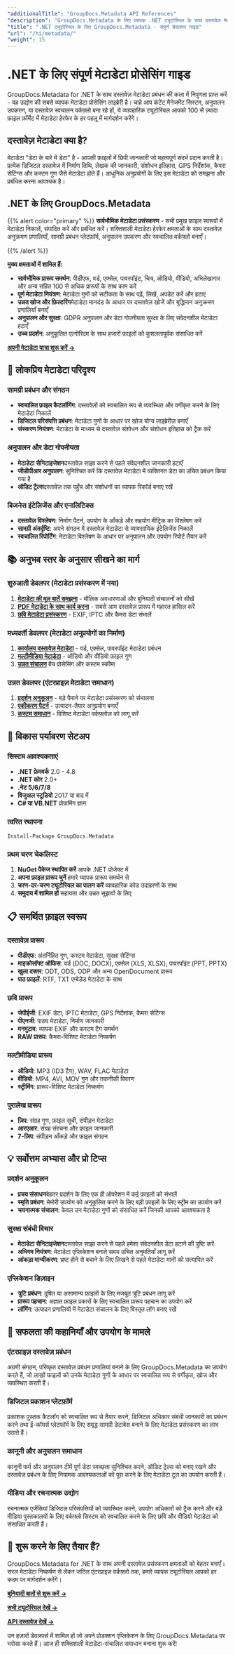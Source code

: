 ```yaml
---
"additionalTitle": "GroupDocs.Metadata API References"
"description": "GroupDocs.Metadata के लिए व्यापक .NET ट्यूटोरियल के साथ दस्तावेज़ मेटाडेटा प्रोसेसिंग में महारत हासिल करें। चरण-दर-चरण उदाहरणों के साथ 100+ फ़ाइल स्वरूपों में मेटाडेटा निकालें, संपादित करें और प्रबंधित करें।"
"title": ".NET ट्यूटोरियल के लिए GroupDocs.Metadata - संपूर्ण डेवलपर गाइड"
"url": "/hi/metadata/"
"weight": 15
---
```


# .NET के लिए संपूर्ण मेटाडेटा प्रोसेसिंग गाइड

GroupDocs.Metadata for .NET के साथ दस्तावेज़ मेटाडेटा प्रबंधन की कला में निपुणता प्राप्त करें - यह उद्योग की सबसे व्यापक मेटाडेटा प्रोसेसिंग लाइब्रेरी है। चाहे आप कंटेंट मैनेजमेंट सिस्टम, अनुपालन उपकरण, या दस्तावेज़ स्वचालन वर्कफ़्लो बना रहे हों, ये व्यावहारिक ट्यूटोरियल आपको 100 से ज़्यादा फ़ाइल फ़ॉर्मेट में मेटाडेटा हेरफेर के हर पहलू में मार्गदर्शन करेंगे।

## दस्तावेज़ मेटाडेटा क्या है?

मेटाडेटा "डेटा के बारे में डेटा" है - आपकी फ़ाइलों में छिपी जानकारी जो महत्वपूर्ण संदर्भ प्रदान करती है। प्रत्येक डिजिटल दस्तावेज़ में निर्माण तिथि, लेखक की जानकारी, संशोधन इतिहास, GPS निर्देशांक, कैमरा सेटिंग्स और कस्टम गुण जैसे मेटाडेटा होते हैं। आधुनिक अनुप्रयोगों के लिए इस मेटाडेटा को समझना और प्रबंधित करना आवश्यक है।

## .NET के लिए GroupDocs.Metadata

{{% alert color="primary" %}}
**सार्वभौमिक मेटाडेटा प्रसंस्करण** - सभी प्रमुख फ़ाइल स्वरूपों में मेटाडेटा निकालें, संपादित करें और प्रबंधित करें। शक्तिशाली मेटाडेटा हेरफेर क्षमताओं के साथ दस्तावेज़ अनुक्रमण प्रणालियाँ, सामग्री प्रबंधन प्लेटफ़ॉर्म, अनुपालन उपकरण और स्वचालित वर्कफ़्लो बनाएँ।

{{% /alert %}}

**मुख्य क्षमताओं में शामिल हैं:**
- **सार्वभौमिक प्रारूप समर्थन**: पीडीएफ, वर्ड, एक्सेल, पावरपॉइंट, चित्र, ऑडियो, वीडियो, अभिलेखागार और अन्य सहित 100 से अधिक प्रारूपों के साथ काम करें
- **पूर्ण मेटाडेटा नियंत्रण**: मेटाडेटा गुणों को सटीकता के साथ पढ़ें, लिखें, अपडेट करें और हटाएं
- **उन्नत खोज और फ़िल्टरिंग**मेटाडेटा मानदंड के आधार पर दस्तावेज़ खोजें और बुद्धिमान अनुक्रमण प्रणालियाँ बनाएँ
- **अनुपालन और सुरक्षा**: GDPR अनुपालन और डेटा गोपनीयता सुरक्षा के लिए संवेदनशील मेटाडेटा हटाएँ
- **उच्च प्रदर्शन**: अनुकूलित एल्गोरिदम के साथ हजारों फ़ाइलों को कुशलतापूर्वक संसाधित करें

**[अपनी मेटाडेटा यात्रा शुरू करें →](./net/)**


## 🎯 लोकप्रिय मेटाडेटा परिदृश्य

### **सामग्री प्रबंधन और संगठन**
- **स्वचालित फ़ाइल कैटलॉगिंग**: दस्तावेज़ों को स्वचालित रूप से व्यवस्थित और वर्गीकृत करने के लिए मेटाडेटा निकालें
- **डिजिटल परिसंपत्ति प्रबंधन**: मेटाडेटा गुणों के आधार पर खोज योग्य लाइब्रेरीज़ बनाएँ
- **संस्करण नियंत्रण**: मेटाडेटा के माध्यम से दस्तावेज़ संशोधन और संशोधन इतिहास को ट्रैक करें

### **अनुपालन और डेटा गोपनीयता**
- **मेटाडेटा सैनिटाइजेशन**दस्तावेज़ साझा करने से पहले संवेदनशील जानकारी हटाएँ
- **जीडीपीआर अनुपालन**: सुनिश्चित करें कि दस्तावेज़ मेटाडेटा में व्यक्तिगत डेटा का उचित प्रबंधन किया गया है
- **ऑडिट ट्रैल्स**दस्तावेज़ तक पहुँच और संशोधनों का व्यापक रिकॉर्ड बनाए रखें

### **बिजनेस इंटेलिजेंस और एनालिटिक्स**
- **दस्तावेज़ विश्लेषण**: निर्माण पैटर्न, उपयोग के आँकड़े और सहयोग मीट्रिक का विश्लेषण करें
- **सामग्री अंतर्दृष्टि**: अपने संगठन में दस्तावेज़ मेटाडेटा से व्यावसायिक इंटेलिजेंस निकालें
- **स्वचालित रिपोर्टिंग**: मेटाडेटा विश्लेषण के आधार पर अनुपालन और उपयोग रिपोर्ट तैयार करें


## 📚 अनुभव स्तर के अनुसार सीखने का मार्ग

### **शुरुआती डेवलपर** (मेटाडेटा प्रसंस्करण में नया)
1. **[मेटाडेटा की मूल बातें समझना](./net/load-metadata/)** - मौलिक अवधारणाओं और बुनियादी संचालनों को सीखें
2. **[PDF मेटाडेटा के साथ कार्य करना](./net/pdf-metadata-management/)** - सबसे आम दस्तावेज़ प्रारूप में महारत हासिल करें
3. **[छवि मेटाडेटा प्रसंस्करण](./net/image-metadata-processing/)** - EXIF, IPTC और कैमरा डेटा संभालें

### **मध्यवर्ती डेवलपर** (मेटाडेटा अनुप्रयोगों का निर्माण)
1. **[कार्यालय दस्तावेज़ मेटाडेटा](./net/office-document-metadata/)** - वर्ड, एक्सेल, पावरपॉइंट मेटाडेटा प्रबंधन
2. **[मल्टीमीडिया मेटाडेटा](./net/audio-video-metadata/)** - ऑडियो और वीडियो फ़ाइल गुण
3. **[उन्नत संचालन](./net/advanced-operations/)** बैच प्रोसेसिंग और कस्टम स्कीमा

### **उन्नत डेवलपर** (एंटरप्राइज़ मेटाडेटा समाधान)
1. **[प्रदर्शन अनुकूलन](./net/advanced-operations/)** - बड़े पैमाने पर मेटाडेटा प्रसंस्करण को संभालना
2. **[एकीकरण पैटर्न](./net/integration-examples/)** - उत्पादन-तैयार अनुप्रयोग बनाएँ
3. **[कस्टम समाधान](./net/integration-examples/)** - विशिष्ट मेटाडेटा वर्कफ़्लोज़ को लागू करें


## 🔧 विकास पर्यावरण सेटअप

### **सिस्टम आवश्यकताएं**
- **.NET फ्रेमवर्क** 2.0 - 4.8
- **.NET कोर** 2.0+  
- **.नेट 5/6/7/8**
- **विजुअल स्टूडियो** 2017 या बाद में
- **C# या VB.NET** प्रोग्रामिंग ज्ञान

### **त्वरित स्थापना**
```bash
Install-Package GroupDocs.Metadata
```

### **प्रथम चरण चेकलिस्ट**
1. **NuGet पैकेज स्थापित करें** आपके .NET प्रोजेक्ट में
2. **अपना फ़ाइल प्रारूप चुनें** हमारे व्यापक प्रारूप समर्थन से
3. **चरण-दर-चरण ट्यूटोरियल का पालन करें** व्यावहारिक कोड उदाहरणों के साथ
4. **समुदाय में शामिल हों** सहायता और उन्नत सुझावों के लिए


## 📋 समर्थित फ़ाइल स्वरूप

### **दस्तावेज़ प्रारूप**
- **पीडीएफ**: अंतर्निहित गुण, कस्टम मेटाडेटा, सुरक्षा सेटिंग्स
- **माइक्रोसॉफ्ट ऑफिस**: वर्ड (DOC, DOCX), एक्सेल (XLS, XLSX), पावरपॉइंट (PPT, PPTX)
- **खुला दफ्तर**: ODT, ODS, ODP और अन्य OpenDocument प्रारूप
- **पाठ फ़ाइलें**: RTF, TXT एम्बेडेड मेटाडेटा के साथ

### **छवि प्रारूप**
- **जेपीईजी**: EXIF डेटा, IPTC मेटाडेटा, GPS निर्देशांक, कैमरा सेटिंग्स
- **पीएनजी**: पाठ्य मेटाडेटा, निर्माण जानकारी
- **मनमुटाव**: व्यापक EXIF और कस्टम टैग समर्थन
- **RAW प्रारूप**: कैमरा-विशिष्ट मेटाडेटा निष्कर्षण

### **मल्टीमीडिया प्रारूप**
- **ऑडियो**: MP3 (ID3 टैग), WAV, FLAC मेटाडेटा
- **वीडियो**: MP4, AVI, MOV गुण और तकनीकी विवरण
- **स्ट्रीमिंग**: प्रारूप-विशिष्ट मेटाडेटा निष्कर्षण

### **पुरालेख प्रारूप**
- **ज़िप**: संग्रह गुण, फ़ाइल सूची, संपीड़न मेटाडेटा
- **आरएआर**: संग्रह संरचना और फ़ाइल जानकारी
- **7-ज़िप**: संपीड़न आँकड़े और फ़ाइल संगठन


## 💡 सर्वोत्तम अभ्यास और प्रो टिप्स

### **प्रदर्शन अनुकूलन**
- **प्रचय संसाधन**बेहतर प्रदर्शन के लिए एक ही ऑपरेशन में कई फ़ाइलों को संभालें
- **स्मृति प्रबंधन**: मेमोरी उपयोग को अनुकूलित करने के लिए बड़ी फ़ाइलों के लिए स्ट्रीम का उपयोग करें
- **चयनात्मक संचालन**: केवल उन मेटाडेटा गुणों को संसाधित करें जिनकी आपको आवश्यकता है

### **सुरक्षा संबंधी विचार**
- **मेटाडेटा सैनिटाइजेशन**दस्तावेज़ साझा करने से पहले हमेशा संवेदनशील डेटा हटाने की पुष्टि करें
- **अभिगम नियंत्रण**: मेटाडेटा एप्लिकेशन बनाते समय उचित अनुमतियाँ लागू करें
- **आंकड़ा मान्यीकरण**: भ्रष्ट होने से बचाने के लिए लिखने से पहले मेटाडेटा मानों को सत्यापित करें

### **एप्लिकेशन डिज़ाइन**
- **त्रुटि प्रबंधन**: दूषित या असामान्य फ़ाइलों के लिए मजबूत त्रुटि प्रबंधन लागू करें
- **प्रारूप पहचान**: अज्ञात फ़ाइल प्रकारों के लिए स्वचालित प्रारूप पहचान का उपयोग करें
- **लॉगिंग**: उत्पादन प्रणालियों में मेटाडेटा संचालन के लिए विस्तृत लॉग बनाए रखें


## 🌟 सफलता की कहानियाँ और उपयोग के मामले

### **एंटरप्राइज़ दस्तावेज़ प्रबंधन**
अग्रणी संगठन, परिष्कृत दस्तावेज़ प्रबंधन प्रणालियां बनाने के लिए GroupDocs.Metadata का उपयोग करते हैं, जो लाखों फाइलों को उनके मेटाडेटा गुणों के आधार पर स्वचालित रूप से वर्गीकृत, खोज और व्यवस्थित करती हैं।

### **डिजिटल प्रकाशन प्लेटफ़ॉर्म**
प्रकाशक पुस्तक कैटलॉग को स्वचालित रूप से तैयार करने, डिजिटल अधिकार संबंधी जानकारी का प्रबंधन करने तथा ई-कॉमर्स प्लेटफॉर्म के लिए समृद्ध सामग्री डेटाबेस बनाने के लिए मेटाडेटा प्रसंस्करण का लाभ उठाते हैं।

### **कानूनी और अनुपालन समाधान**
कानूनी फर्म और अनुपालन टीमें पूर्ण डेटा स्वच्छता सुनिश्चित करने, ऑडिट ट्रेल्स को बनाए रखने और दस्तावेज़ प्रबंधन के लिए नियामक आवश्यकताओं को पूरा करने के लिए मेटाडेटा टूल का उपयोग करती हैं।

### **मीडिया और रचनात्मक उद्योग**
रचनात्मक एजेंसियां डिजिटल परिसंपत्तियों को व्यवस्थित करने, उपयोग अधिकारों को ट्रैक करने और बड़े मीडिया पुस्तकालयों के लिए वर्कफ़्लो सिस्टम को स्वचालित करने के लिए छवि और वीडियो मेटाडेटा को संसाधित करती हैं।


## 🚀 शुरू करने के लिए तैयार हैं?

GroupDocs.Metadata for .NET के साथ अपनी दस्तावेज़ प्रसंस्करण क्षमताओं को बेहतर बनाएँ। सरल मेटाडेटा निष्कर्षण से लेकर जटिल एंटरप्राइज़ वर्कफ़्लो तक, हमारे व्यापक ट्यूटोरियल आपको हर कदम पर मार्गदर्शन करेंगे।

**[बुनियादी बातों से शुरू करें →](./net/load-metadata/)**

**[सभी ट्यूटोरियल देखें →](./net/)**

**[API दस्तावेज़ देखें →](https://reference.groupdocs.com/metadata/net/)**

उन हज़ारों डेवलपर्स में शामिल हों जो अपने प्रोडक्शन एप्लिकेशन के लिए GroupDocs.Metadata पर भरोसा करते हैं। आज ही शक्तिशाली मेटाडेटा-संचालित समाधान बनाना शुरू करें!